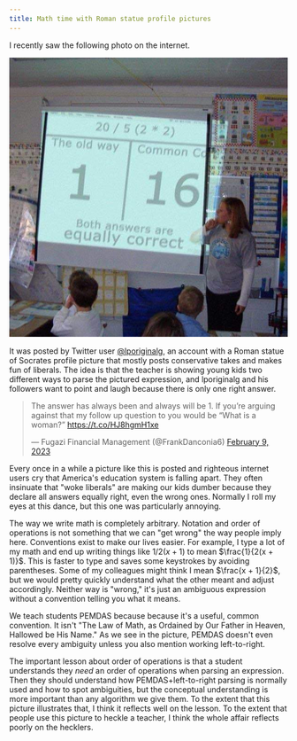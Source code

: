 ```yaml
---
title: Math time with Roman statue profile pictures
---
```


I recently saw the following photo on the internet.

![](/images/ambiguous-parsing.jpeg)

It was posted by Twitter user [@lporiginalg](https://twitter.com/lporiginalg),
an account with a Roman statue of Socrates profile picture that mostly posts
conservative takes and makes fun of liberals. The idea is that the teacher is
showing young kids two different ways to parse the pictured expression, and
lporiginalg and his followers want to point and laugh because there is only one
right answer.

<blockquote class="twitter-tweet"><p lang="en" dir="ltr">The answer has always been and always will be 1. If you’re arguing against that my follow up question to you would be “What is a woman?” <a href="https://t.co/HJ8hgmH1xe">https://t.co/HJ8hgmH1xe</a></p>&mdash; Fugazi Financial Management (@FrankDanconia6) <a href="https://twitter.com/FrankDanconia6/status/1623719456013705216?ref_src=twsrc%5Etfw">February 9, 2023</a></blockquote> <script async src="https://platform.twitter.com/widgets.js" charset="utf-8"></script>

Every once in a while a picture like this is posted and righteous internet
users cry that America's education system is falling apart. They often
insinuate that "woke liberals" are making our kids dumber because they declare
all answers equally right, even the wrong ones. Normally I roll my eyes at this
dance, but this one was particularly annoying.

The way we write math is completely arbitrary. Notation and order of operations
is not something that we can "get wrong" the way people imply here.
Conventions exist to make our lives easier. For example, I type a lot of my
math and end up writing things like $1 / 2(x + 1)$ to mean $\frac{1}{2(x + 1)}$.
This is faster to type and saves some keystrokes by avoiding parentheses. Some
of my colleagues might think I mean $\frac{x + 1}{2}$, but we would pretty
quickly understand what the other meant and adjust accordingly. Neither way is
"wrong," it's just an ambiguous expression without a convention telling you
what it means.

We teach students PEMDAS because because it's a useful, common convention. It
isn't "The Law of Math, as Ordained by Our Father in Heaven, Hallowed be His
Name." As we see in the picture, PEMDAS doesn't even resolve every ambiguity
unless you also mention working left-to-right.

The important lesson about order of operations is that a student understands
they *need* an order of operations when parsing an expression. Then they should
understand how PEMDAS+left-to-right parsing is normally used and how to spot
ambiguities, but the conceptual understanding is more important than any
algorithm we give them. To the extent that this picture illustrates that,
I think it reflects well on the lesson. To the extent that people use this
picture to heckle a teacher, I think the whole affair reflects poorly on the
hecklers.
